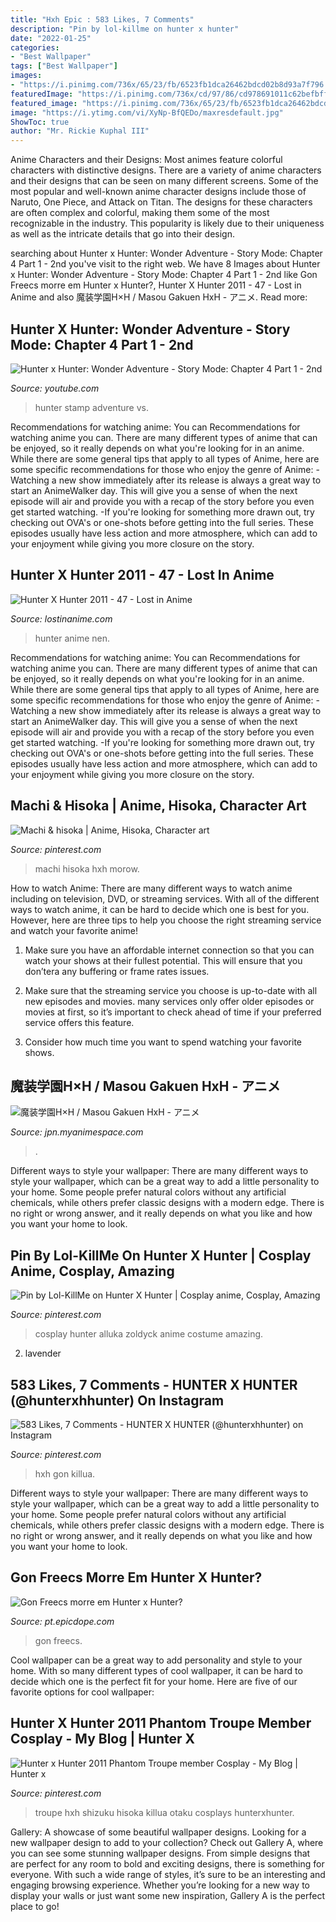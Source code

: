 ```yaml
---
title: "Hxh Epic : 583 Likes, 7 Comments"
description: "Pin by lol-killme on hunter x hunter"
date: "2022-01-25"
categories:
- "Best Wallpaper"
tags: ["Best Wallpaper"]
images:
- "https://i.pinimg.com/736x/65/23/fb/6523fb1dca26462bdcd02b8d93a7f796.jpg"
featuredImage: "https://i.pinimg.com/736x/cd/97/86/cd978691011c62befbff0a2529a1086b.jpg"
featured_image: "https://i.pinimg.com/736x/65/23/fb/6523fb1dca26462bdcd02b8d93a7f796.jpg"
image: "https://i.ytimg.com/vi/XyNp-BfQEDo/maxresdefault.jpg"
ShowToc: true
author: "Mr. Rickie Kuphal III"
---
```



Anime Characters and their Designs: Most animes feature colorful characters with distinctive designs.
There are a variety of anime characters and their designs that can be seen on many different screens. Some of the most popular and well-known anime character designs include those of Naruto, One Piece, and Attack on Titan. The designs for these characters are often complex and colorful, making them some of the most recognizable in the industry. This popularity is likely due to their uniqueness as well as the intricate details that go into their design.

	

		
searching about Hunter x Hunter: Wonder Adventure - Story Mode: Chapter 4 Part 1 - 2nd you've visit to the right web. We have 8 Images about Hunter x Hunter: Wonder Adventure - Story Mode: Chapter 4 Part 1 - 2nd like Gon Freecs morre em Hunter x Hunter?, Hunter X Hunter 2011 - 47 - Lost in Anime and also 魔装学園H×H / Masou Gakuen HxH - アニメ. Read more:
		
    
## Hunter X Hunter: Wonder Adventure - Story Mode: Chapter 4 Part 1 - 2nd

<img loading=lazy src="https://i.ytimg.com/vi/XyNp-BfQEDo/maxresdefault.jpg" onerror="this.onerror=null;this.src='https://tse4.mm.bing.net/th?id=OIP.ctMrzcdPQ3A4GvrkGUkXLAHaEK&amp;pid=15.1';" alt="Hunter x Hunter: Wonder Adventure - Story Mode: Chapter 4 Part 1 - 2nd">

_Source: youtube.com_

>hunter stamp adventure vs. 

	

Recommendations for watching anime: You can
Recommendations for watching anime you can. There are many different types of anime that can be enjoyed, so it really depends on what you're looking for in an anime. While there are some general tips that apply to all types of Anime, here are some specific recommendations for those who enjoy the genre of Anime: 
-Watching a new show immediately after its release is always a great way to start an AnimeWalker day. This will give you a sense of when the next episode will air and provide you with a recap of the story before you even get started watching. 
-If you're looking for something more drawn out, try checking out OVA's or one-shots before getting into the full series. These episodes usually have less action and more atmosphere, which can add to your enjoyment while giving you more closure on the story.

    
## Hunter X Hunter 2011 - 47 - Lost In Anime

<img loading=lazy src="http://3.bp.blogspot.com/-tw8m_hhdmq0/UFVpJiIyGCI/AAAAAAABzzA/gTfGcU_kqH0/s1600/%255BHorribleSubs%255D+Hunter+X+Hunter+-+47+%255B720p%255D.mkv_snapshot_02.28_%255B2012.09.15_21.38.34%255D.jpg" onerror="this.onerror=null;this.src='https://tse3.mm.bing.net/th?id=OIP.kkLTCCFdwvMYKltweOpRqQHaEK&amp;pid=15.1';" alt="Hunter X Hunter 2011 - 47 - Lost in Anime">

_Source: lostinanime.com_

>hunter anime nen. 

	

Recommendations for watching anime: You can
Recommendations for watching anime you can. There are many different types of anime that can be enjoyed, so it really depends on what you're looking for in an anime. While there are some general tips that apply to all types of Anime, here are some specific recommendations for those who enjoy the genre of Anime: 
-Watching a new show immediately after its release is always a great way to start an AnimeWalker day. This will give you a sense of when the next episode will air and provide you with a recap of the story before you even get started watching. 
-If you're looking for something more drawn out, try checking out OVA's or one-shots before getting into the full series. These episodes usually have less action and more atmosphere, which can add to your enjoyment while giving you more closure on the story.

    
## Machi &amp; Hisoka | Anime, Hisoka, Character Art

<img loading=lazy src="https://i.pinimg.com/736x/65/23/fb/6523fb1dca26462bdcd02b8d93a7f796.jpg" onerror="this.onerror=null;this.src='https://tse3.mm.bing.net/th?id=OIP.rO8lKVZ4GDnhp4aBhOZBhwHaKZ&amp;pid=15.1';" alt="Machi &amp; hisoka | Anime, Hisoka, Character art">

_Source: pinterest.com_

>machi hisoka hxh morow. 

	

How to watch Anime: There are many different ways to watch anime including on television, DVD, or streaming services.
With all of the different ways to watch anime, it can be hard to decide which one is best for you. However, here are three tips to help you choose the right streaming service and watch your favorite anime!
1. Make sure you have an affordable internet connection so that you can watch your shows at their fullest potential. This will ensure that you don’tera any buffering or frame rates issues.

2. Make sure that the streaming service you choose is up-to-date with all new episodes and movies. many services only offer older episodes or movies at first, so it’s important to check ahead of time if your preferred service offers this feature.

3. Consider how much time you want to spend watching your favorite shows.

    
## 魔装学園H×H / Masou Gakuen HxH - アニメ

<img loading=lazy src="https://jpn.myanimespace.com/images/anime/covers/high/6390736de772d7330f8cf529581e9cee.jpg" onerror="this.onerror=null;this.src='https://tse2.mm.bing.net/th?id=OIP.ZRti-XKhJJfcMmG427adJgAAAA&amp;pid=15.1';" alt="魔装学園H×H / Masou Gakuen HxH - アニメ">

_Source: jpn.myanimespace.com_

>. 

	

Different ways to style your wallpaper:
There are many different ways to style your wallpaper, which can be a great way to add a little personality to your home. Some people prefer natural colors without any artificial chemicals, while others prefer classic designs with a modern edge. There is no right or wrong answer, and it really depends on what you like and how you want your home to look.

    
## Pin By Lol-KillMe On Hunter X Hunter | Cosplay Anime, Cosplay, Amazing

<img loading=lazy src="https://i.pinimg.com/originals/86/5b/e2/865be24aba14c18467001429887a6baf.jpg" onerror="this.onerror=null;this.src='https://tse2.mm.bing.net/th?id=OIP.51ib46CKYe0e08D0DljcZwHaJ3&amp;pid=15.1';" alt="Pin by Lol-KillMe on Hunter X Hunter | Cosplay anime, Cosplay, Amazing">

_Source: pinterest.com_

>cosplay hunter alluka zoldyck anime costume amazing. 

	

2. lavender 

    
## 583 Likes, 7 Comments - HUNTER X HUNTER (@hunterxhhunter) On Instagram

<img loading=lazy src="https://i.pinimg.com/736x/cd/97/86/cd978691011c62befbff0a2529a1086b.jpg" onerror="this.onerror=null;this.src='https://tse1.mm.bing.net/th?id=OIP.jBFHkTG4TIdeaBEdu5yDeAHaHN&amp;pid=15.1';" alt="583 Likes, 7 Comments - HUNTER X HUNTER (@hunterxhhunter) on Instagram">

_Source: pinterest.com_

>hxh gon killua. 

	

Different ways to style your wallpaper:
There are many different ways to style your wallpaper, which can be a great way to add a little personality to your home. Some people prefer natural colors without any artificial chemicals, while others prefer classic designs with a modern edge. There is no right or wrong answer, and it really depends on what you like and how you want your home to look.

    
## Gon Freecs Morre Em Hunter X Hunter?

<img loading=lazy src="https://www.epicdope.com/wp-content/uploads/2020/10/Gon-Freecs.jpg" onerror="this.onerror=null;this.src='https://tse4.mm.bing.net/th?id=OIP.FoEcDXWtzr1PJs8K38nNmAHaEK&amp;pid=15.1';" alt="Gon Freecs morre em Hunter x Hunter?">

_Source: pt.epicdope.com_

>gon freecs. 

	

Cool wallpaper can be a great way to add personality and style to your home. With so many different types of cool wallpaper, it can be hard to decide which one is the perfect fit for your home. Here are five of our favorite options for cool wallpaper: 

    
## Hunter X Hunter 2011 Phantom Troupe Member Cosplay - My Blog | Hunter X

<img loading=lazy src="https://i.pinimg.com/736x/eb/06/8b/eb068b79fcb45b573993e452ed68b186.jpg" onerror="this.onerror=null;this.src='https://tse1.mm.bing.net/th?id=OIP.VEjDCjBp9AygE_WqXWK8hAHaF4&amp;pid=15.1';" alt="Hunter x Hunter 2011 Phantom Troupe member Cosplay - My Blog | Hunter x">

_Source: pinterest.com_

>troupe hxh shizuku hisoka killua otaku cosplays hunterxhunter. 

	

Gallery: A showcase of some beautiful wallpaper designs.
Looking for a new wallpaper design to add to your collection? Check out Gallery A, where you can see some stunning wallpaper designs. From simple designs that are perfect for any room to bold and exciting designs, there is something for everyone. With such a wide range of styles, it’s sure to be an interesting and engaging browsing experience. Whether you’re looking for a new way to display your walls or just want some new inspiration, Gallery A is the perfect place to go!





	
	

